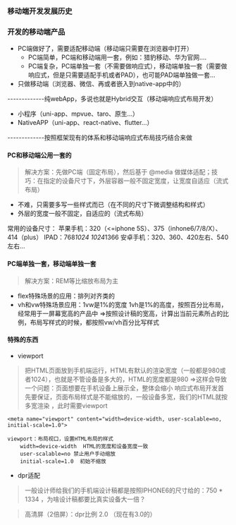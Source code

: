 ### 移动端开发发展历史

### 开发的移动端产品
- PC端做好了，需要适配移动端（移动端只需要在浏览器中打开）
	+ PC端简单，PC端和移动端用一套，例如：猎豹移动、华为官网....
	+ PC端复杂，PC端单独一套（不需要做响应式），移动端单独一套（需要做响应式，但是只需要适配手机或者PAD），也可能PAD端单独做一套...
- 只做移动端（浏览器、微信、再或者嵌入到native-app中的）

-------------纯webApp，多说也就是Hybrid交互（移动端响应式布局开发）

- 小程序（uni-app、mpvue、taro、原生...）
- NativeAPP（uni-app、react-native、flutter...）

-------------按照框架现有的体系和移动端响应式布局技巧结合来做

#### PC和移动端公用一套的
> 解决方案：先做PC端（固定布局），然后基于 @media 做媒体适配；技巧：在指定的设备尺寸下，外层容器一般不固定宽度，让宽度自适应（流式布局）

- 不难，只需要多写一些样式而已（在不同的尺寸下微调整结构和样式）
- 外层的宽度一般不固定，自适应的（流式布局）

常用的设备尺寸：
	苹果手机：320（<=iphone 5S）、375（inhone6/7/8/X）、414（plus）
	IPAD：768*1024  1024*1366
	安卓手机：320、360、420左右、540左右...

#### PC端单独一套，移动端单独一套
> 解决方案：REM等比缩放布局为主

- flex特殊场景的应用：排列对齐类的
- vh和vw特殊场景应用：1vw是1%的宽度  1vh是1%的高度，按照百分比布局，经常用于一屏幕宽高的产品中 =>按照设计稿的宽高，计算出当前元素所占的比例，布局写样式的时候，都按照vw/vh百分比写样式

#### 特殊的东西
- viewport
> 把HTML页面放到手机端运行，HTML有默认的渲染宽度（一般都是980或者1024），也就是不管设备是多大的，HTML的宽度都是980  =>这样会导致一个问题：页面想要在手机设备上展示全，整体会缩小
> 响应式布局开发首先要保证，页面布局样式是不能缩放的，一般设备多宽，我们的HTML就按多宽渲染 ，此时需要viewport
```
<meta name="viewport" content="width=device-width, user-scalable=no, initial-scale=1.0">

viewport：布局视口，设置HTML布局的样式
	width=device-width  HTML的宽度和设备宽度一致
	user-scalable=no 禁止用户手动缩放
	initial-scale=1.0  初始不缩放
```

- dpr适配
> 一般设计师给我们的手机端设计稿都是按照IPHONE6的尺寸给的：750 * 1334 ，为啥设计稿都要比真实设备大一倍？

> 高清屏（2倍屏）：dpr比例  2.0 （现在有3.0的）
